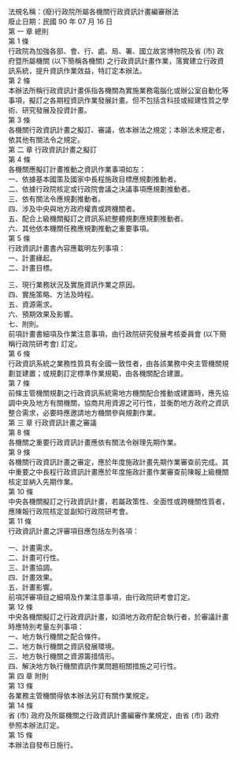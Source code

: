 法規名稱：(廢)行政院所屬各機關行政資訊計畫編審辦法  
廢止日期：民國 90 年 07 月 16 日  
第 一 章 總則  
第 1 條  
行政院為加強各部、會、行、處、局、署、國立故宮博物院及省 (市) 政  
府暨所屬機關 (以下簡稱各機關) 之行政資訊計畫作業，落實建立行政資  
訊系統，提升資訊作業效益，特訂定本辦法。  
第 2 條  
本辦法所稱行政資訊計畫係指各機關為實施業務電腦化或辦公室自動化等  
事項，擬訂之各期程資訊作業發展計畫。但不包括含科技或經建性質之學  
術、研究發展及投資計畫。  
第 3 條  
各機關行政資訊計畫之擬訂、審議，依本辦法之規定；本辦法未規定者，  
依其他有關法令之規定。  
第 二 章 行政資訊計畫之擬訂  
第 4 條  
各機關應擬訂計畫推動之資訊作業事項如左：  
一、依據基本國策及國家中長程施政目標應規劃推動者。  
二、依據行政院核定或行政院會議之決議事項應規劃推動者。  
三、依有關法令應規劃推動者。  
四、涉及中央與地方政府權責或跨機關者。  
五、配合上級機關擬訂之資訊系統整體規劃應規劃推動者。  
六、其他依本機關任務應規劃推動之重要事項。  
第 5 條  
行政資訊計畫書內容應載明左列事項：  
一、計畫緣起。  
二、計畫目標。  


三、現行業務狀況及實施資訊作業之原因。  
四、實施策略、方法及時程。  
五、資源需求。  
六、預期效果及影響。  
七、附則。  
前項計畫書細項及作業注意事項，由行政院研究發展考核委員會 (以下簡  
稱行政院研考會) 訂定。  
第 6 條  
行政資訊系統之業務性質具有全國一致性者，由各該業務中央主管機關規  
劃並建置；或規劃訂定標準作業規範，由各機關配合建置。  
第 7 條  
前條主管機關規劃之行政資訊系統需地方機關配合推動或建置時，應先協  
調中央及地方有關機關，協商共用資源之可行性，並衡酌地方政府之資訊  
整合需求，必要時應邀請地方機關參與規劃作業。  
第 三 章 行政資訊計畫之審議  
第 8 條  
各機關之重要行政資訊計畫應依有關法令辦理先期作業。  
第 9 條  
各機關行政資訊計畫之審定，應於年度施政計畫先期作業審查前完成。其  
中重要之中長程行政資訊計畫應於年度施政計畫作業審查前陳報上級機關  
核定並納入先期作業。  
第 10 條  
中央各機關擬訂之行政資訊計畫，若屬政策性、全面性或跨機關性質者，  
應陳報行政院核定並副知行政院研考會。  
第 11 條  
行政資訊計畫之評審項目應包括左列各項：  


一、計畫需求。  
二、計畫可行性。  
三、計畫協調。  
四、計畫效果。  
五、計畫影響。  
前項評審項目之細項及作業注意事項，由行政院研考會訂定。  
第 12 條  
中央各機關擬訂之行政資訊計畫，如須地方政府配合執行者，於審議計畫  
時應特別考量左列事項：  
一、地方執行機關之配合條件。  
二、地方執行機關之資訊發展環境。  
三、地方執行機關之資源籌措情形。  
四、解決地方執行機關資訊作業問題相關措施之可行性。  
第 四 章 附則  
第 13 條  
各業務主管機關得依本辦法另訂有關作業規定。  
第 14 條  
省 (市) 政府及所屬機關之行政資訊計畫編審作業規定，由省 (市) 政府  
參照本辦法訂定。  
第 15 條  
本辦法自發布日施行。  


